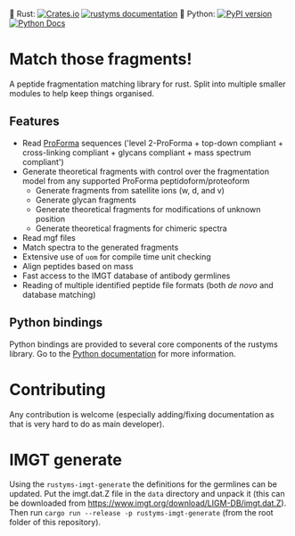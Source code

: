 🦀 Rust:  [![Crates.io](https://img.shields.io/crates/v/rustyms.svg)](https://crates.io/crates/rustyms) [![rustyms documentation](https://docs.rs/rustyms/badge.svg)](https://docs.rs/rustyms)
🐍 Python: [![PyPI version](https://badge.fury.io/py/rustyms.svg)](https://badge.fury.io/py/rustyms) [![Python Docs](https://readthedocs.org/projects/rustyms/badge/?version=latest)](https://rustyms.readthedocs.io/)

# Match those fragments!

A peptide fragmentation matching library for rust. Split into multiple smaller modules to help keep things organised.

## Features
 - Read [ProForma](https://github.com/HUPO-PSI/ProForma) sequences ('level 2-ProForma + top-down compliant + cross-linking compliant + glycans compliant + mass spectrum compliant')
 - Generate theoretical fragments with control over the fragmentation model from any supported ProForma peptidoform/proteoform
   - Generate fragments from satellite ions (w, d, and v)
   - Generate glycan fragments
   - Generate theoretical fragments for modifications of unknown position
   - Generate theoretical fragments for chimeric spectra
 - Read mgf files
 - Match spectra to the generated fragments
 - Extensive use of `uom` for compile time unit checking
 - Align peptides based on mass
 - Fast access to the IMGT database of antibody germlines
 - Reading of multiple identified peptide file formats (both _de novo_ and database matching)

## Python bindings

Python bindings are provided to several core components of the rustyms library. Go to the
[Python documentation](https://rustyms.readthedocs.io/) for more information.

# Contributing

Any contribution is welcome (especially adding/fixing documentation as that is very hard to do as main developer).

# IMGT generate

Using the `rustyms-imgt-generate` the definitions for the germlines can be updated. Put the imgt.dat.Z file in the `data` directory and unpack it (this can be downloaded from https://www.imgt.org/download/LIGM-DB/imgt.dat.Z). Then run `cargo run --release -p rustyms-imgt-generate` (from the root folder of this repository).
